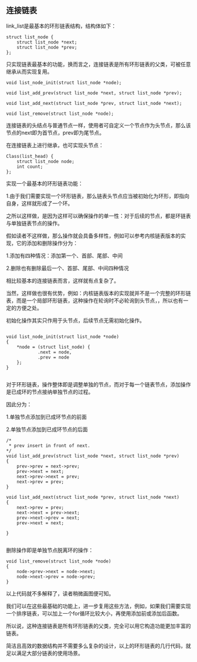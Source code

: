 ## 连接链表

link_list是最基本的环形链表结构，结构体如下：

```
struct list_node {
    struct list_node *next;
    struct list_node *prev;
};

```

只实现链表最基本的功能，换而言之，连接链表是所有环形链表的父类，可被任意继承从而实现复用。

```
void list_node_init(struct list_node *node);

void list_add_prev(struct list_node *next, struct list_node *prev);

void list_add_next(struct list_node *prev, struct list_node *next);

void list_remove(struct list_node *node);
```

连接链表的头结点与普通节点一样，使用者可自定义一个节点作为头节点，那么该节点的next即为首节点，prev即为尾节点。

在连接链表上进行继承，也可实现头节点：

```
Class(list_head) {
	struct list_node node;
	int count;
};
```

实现一个最基本的环形链表功能：

1.由于我们需要实现一个环形链表，那么链表头节点应当被初始化为环形，即指向自身，这样就形成了一个环。

之所以这样做，是因为这样可以确保操作的单一性：对于后续的节点，都是环链表与单独链表节点的操作。

假如读者不这样做，那么操作就会具备多样性，例如可以参考内核链表版本的实现，它的添加和删除操作分为：

1.添加有四种情况：添加第一个、首部、尾部、中间

2.删除也有删除最后一个、首部、尾部、中间四种情况

相比较基本的连接链表而言，这样就有点复杂了。

当然，这样做也很有优势，例如：内核链表版本的实现就并不是一个完整的环形链表，而是一个局部环形链表，这种操作在轮询时不必轮询到头节点，，所以也有一定的方便之处。

初始化操作其实只作用于头节点，后续节点无需初始化操作。

```

void list_node_init(struct list_node *node)
{
    *node = (struct list_node) {
            .next = node,
            .prev = node
    };
}


```

对于环形链表，操作整体即是调整单独的节点，而对于每一个链表节点，添加操作是已成环的节点接纳单独节点的过程。

因此分为：

1.单独节点添加到已成环节点的前面

2.单独节点添加到已成环节点的后面

```
/*
 * prev insert in front of next.
*/
void list_add_prev(struct list_node *next, struct list_node *prev)
{
    prev->prev = next->prev;
    prev->next = next;
    next->prev->next = prev;
    next->prev = prev;
}

void list_add_next(struct list_node *prev, struct list_node *next)
{
    next->prev = prev;
    next->next = prev->next;
    prev->next->prev = next;
    prev->next = next;

}


```

删除操作即是单独节点脱离环的操作：

```
void list_remove(struct list_node *node)
{
    node->prev->next = node->next;
    node->next->prev = node->prev;
}
```

以上代码就不多解释了，读者稍微画图便可知。

我们可以在这些最基础的功能上，进一步复用这些方法，例如，如果我们需要实现一个排序链表，可以加上一个for循环比较大小，再使用添加前或添加后函数。

所以说，这种连接链表是所有环形链表的父类，完全可以用它构造功能更加丰富的链表。

简洁且高效的数据结构并不需要多么复杂的设计，以上的环形链表的几行代码，就足以满足大部分链表的使用场景。
